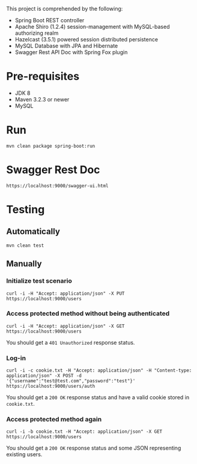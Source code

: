 This project is comprehended by the following:
* Spring Boot REST controller
* Apache Shiro (1.2.4) session-management with MySQL-based authorizing realm
* Hazelcast (3.5.1) powered session distributed persistence
* MySQL Database with JPA and Hibernate
* Swagger Rest API Doc with Spring Fox plugin

# Pre-requisites

* JDK 8
* Maven 3.2.3 or newer
* MySQL 

# Run

```
mvn clean package spring-boot:run
```

# Swagger Rest Doc
```
https://localhost:9000/swagger-ui.html 
```

# Testing

## Automatically

```mvn clean test```

## Manually

### Initialize test scenario

```
curl -i -H "Accept: application/json" -X PUT https://localhost:9000/users
```

### Access protected method without being authenticated

```
curl -i -H "Accept: application/json" -X GET https://localhost:9000/users
```

You should get a ```401 Unauthorized``` response status.

### Log-in

```
curl -i -c cookie.txt -H "Accept: application/json" -H "Content-type: application/json" -X POST -d '{"username":"test@test.com","password":"test"}' https://localhost:9000/users/auth
```

You should get a ```200 OK``` response status and have a valid cookie stored in ```cookie.txt```.

### Access protected method again

```
curl -i -b cookie.txt -H "Accept: application/json" -X GET https://localhost:9000/users
```

You should get a ```200 OK``` response status and some JSON representing existing users.


